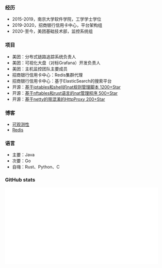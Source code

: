 ### 经历
- 2015-2019，南京大学软件学院，工学学士学位
- 2019-2020，招商银行信用卡中心，平台架构组
- 2020-至今，美团基础技术部，监控系统组

### 项目

- 美团：分布式链路追踪系统负责人
- 美团：可视化大盘（对标Grafana）开发负责人
- 美团：主机监控团队主要成员
- 招商银行信用卡中心：Redis集群代理
- 招商银行信用卡中心：基于ElasticSearch的搜索平台
- 开源：[基于iptables和shell的nat规则管理脚本 1200+Star](https://github.com/arloor/iptablesUtils)
- 开源：[基于nftables和rust语言的nat管理程序 500+Star](https://github.com/arloor/nftables-nat-rust)
- 开源：[基于netty的带混淆的HttpProxy 200+Star](https://github.com/arloor/HttpProxy)

### 博客

- [可观测性](https://www.arloor.com/tags/%E5%8F%AF%E8%A7%82%E6%B5%8B%E6%80%A7/)
- [Redis](https://www.arloor.com/tags/redis/)

### 语言

- 主要：Java
- 次要：Go
- 自嗨：Rust、Python、C

### GitHub stats

<!-- [![arloor's GitHub stats](https://stats.quine.sh/arloor/github?simple=true)](https://quine.sh/profile/arloor) -->
![Metrics](/github-metrics.svg)
